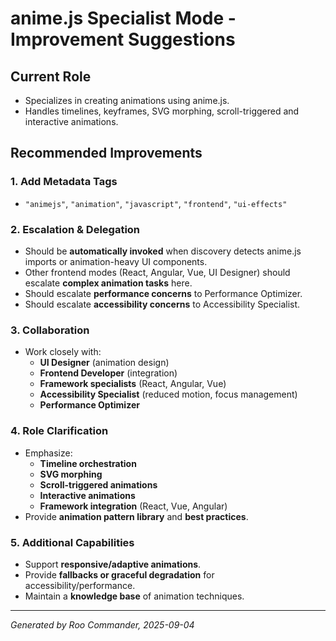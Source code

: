 # anime.js Specialist Mode - Improvement Suggestions

## Current Role
- Specializes in creating animations using anime.js.
- Handles timelines, keyframes, SVG morphing, scroll-triggered and interactive animations.

## Recommended Improvements

### 1. Add Metadata Tags
- `"animejs"`, `"animation"`, `"javascript"`, `"frontend"`, `"ui-effects"`

### 2. Escalation & Delegation
- Should be **automatically invoked** when discovery detects anime.js imports or animation-heavy UI components.
- Other frontend modes (React, Angular, Vue, UI Designer) should escalate **complex animation tasks** here.
- Should escalate **performance concerns** to Performance Optimizer.
- Should escalate **accessibility concerns** to Accessibility Specialist.

### 3. Collaboration
- Work closely with:
  - **UI Designer** (animation design)
  - **Frontend Developer** (integration)
  - **Framework specialists** (React, Angular, Vue)
  - **Accessibility Specialist** (reduced motion, focus management)
  - **Performance Optimizer**

### 4. Role Clarification
- Emphasize:
  - **Timeline orchestration**
  - **SVG morphing**
  - **Scroll-triggered animations**
  - **Interactive animations**
  - **Framework integration** (React, Vue, Angular)
- Provide **animation pattern library** and **best practices**.

### 5. Additional Capabilities
- Support **responsive/adaptive animations**.
- Provide **fallbacks or graceful degradation** for accessibility/performance.
- Maintain a **knowledge base** of animation techniques.

---

*Generated by Roo Commander, 2025-09-04*